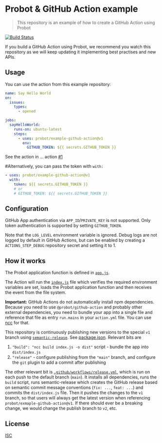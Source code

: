 # Probot & GitHub Action example

> This repository is an example of how to create a GitHub Action using Probot

[![Build Status](https://github.com/probot/example-github-action/workflows/Test/badge.svg)](https://github.com/probot/example-github-action/actions)

If you build a GitHub Action using Probot, we recommend you watch this repository as we will keep updating it implementing best practises and new APIs.

## Usage

You can use the action from this example repository:

```yml
name: Say Hello World
on:
  issues:
    types:
      - opened

jobs:
  sayHelloWorld:
    runs-on: ubuntu-latest
    steps:
      - uses: probot/example-github-action@v1
        env:
          GITHUB_TOKEN: ${{ secrets.GITHUB_TOKEN }}
```

See the action in ... action [#1](https://github.com/probot/example-github-action/issues/1)

#Alternatively, you can pass the token with `with:`

```yml
- uses: probot/example-github-action@v1
  with:
    token: ${{ secrets.GITHUB_TOKEN }}
    # or
    # GITHUB_TOKEN: ${{ secrets.GITHUB_TOKEN }}
```

## Configuration

GitHub App authentication via `APP_ID`/`PRIVATE_KEY` is not supported. Only token authentication is supported by setting `GITHUB_TOKEN`.

Note that the `LOG_LEVEL` environment variable is ignored. Debug logs are not logged by default in GitHub Actions, but can be enabled by creating a `ACTIONS_STEP_DEBUG` repository secret and setting it to 1.

## How it works

The Probot application function is defined in [`app.js`](app.js).

The Action will run the [`index.js`](index.js) file which verifies the required environment variables are set, loads the Probot application function and then receives the event from the file system.

**Important:** GitHub Actions do not automatically install npm dependencies. Because you need to use `@probot/github-action` and probably other external dependencies, you need to bundle your app into a single file and reference that file as entry `run.mains` in your `action.yml` file. You can use [ncc](https://github.com/vercel/ncc) for that.

This repository is continuously publishing new versions to the special `v1` branch using [`semantic-release`](github.com/semantic-release/semantic-release). See [package.json](package.json). Relevant bits are

1. `"build": "ncc build index.js -o dist"` script - bundle the app into `dist/index.js`
2. `"release"` - configure publishing from the `"main"` branch, and configure the `git` plugin to add a commit after publishing

The other relevant bit is [`.github/workflows/release.yml`](.github/workflows/release.yml), which is run on each push to the default branch (`main`). It installs all dependencies, runs the `build` script, runs semantic-release which creates the GitHub release based on semantic commit message conventions (`fix: ...`, `feat: ...`) and commits the `dist/index.js` file. Then it pushes the changes to the `v1` branch, so that users will always get the latest version when referencing `probot/exmaple-github-action@v1`. If there should ever be a breaking change, we would change the publish branch to `v2`, etc.

## License

[ISC](LICENSE)
